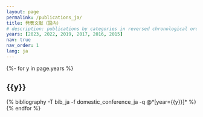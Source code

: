 ```yaml
---
layout: page
permalink: /publications_ja/
title: 発表文献（国内）
# description: publications by categories in reversed chronological order. generated by jekyll-scholar.
years: [2023, 2022, 2019, 2017, 2016, 2015]
nav: true
nav_order: 1
lang: ja
---
```

<!-- _pages/publications.md -->
<div class="publications">

{%- for y in page.years %}
  <h2 class="year">{{y}}</h2>
  {% bibliography -T bib_ja -f domestic_conference_ja -q @*[year={{y}}]* %}
{% endfor %}

</div>
